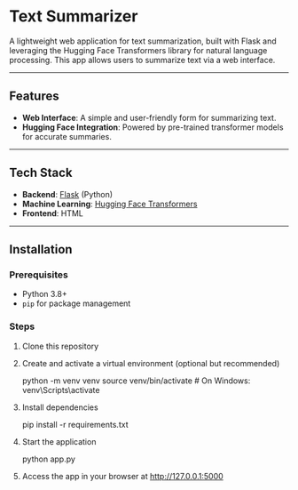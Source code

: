 # Text Summarizer

A lightweight web application for text summarization, built with Flask and leveraging the Hugging Face Transformers library for natural language processing. This app allows users to summarize text via a web interface.

---

## Features

- **Web Interface**: A simple and user-friendly form for summarizing text.
- **Hugging Face Integration**: Powered by pre-trained transformer models for accurate summaries.

---

## Tech Stack

- **Backend**: [Flask](https://flask.palletsprojects.com/) (Python)
- **Machine Learning**: [Hugging Face Transformers](https://huggingface.co/transformers/)
- **Frontend**: HTML

---

## Installation

### Prerequisites
- Python 3.8+
- `pip` for package management

### Steps
1. Clone this repository

2. Create and activate a virtual environment (optional but recommended)

    python -m venv venv
    source venv/bin/activate  # On Windows: venv\Scripts\activate

3. Install dependencies

    pip install -r requirements.txt

4. Start the application

    python app.py

5. Access the app in your browser at http://127.0.0.1:5000

